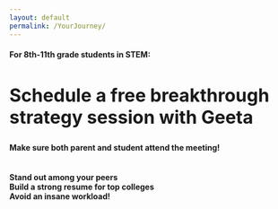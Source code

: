 ```yaml
---
layout: default
permalink: /YourJourney/
---
```


<sectionpd>
<h4>For 8th-11th grade students in STEM:</h4>
<h2 style="font-size: 32px;">Schedule a free breakthrough strategy session with Geeta</h2>
<h4>Make sure both parent and student attend the meeting!</h4>
<br>

<div class="row3">
<div><b>Stand out among your peers</b></div>
<div><b>Build a strong resume for top colleges</b></div>
<div><b>Avoid an insane workload!</b></div>
</div>

<!-- Show personal calendar as busy on business calendar:
     https://medium.com/@willroman/auto-block-time-on-your-work-google-calendar-for-your-personal-events-2a752ae91dab -->
<!-- Calendly inline widget begin -->
<div class="calendly-inline-widget" data-url="https://calendly.com/geeta-radical/college-strategies?background_color=eff3fd" style="min-width:320px;height:800px;"></div>
<script type="text/javascript" src="https://assets.calendly.com/assets/external/widget.js" async></script>
<!-- Calendly inline widget end -->

</sectionpd>
